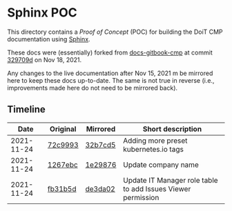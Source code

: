 # Sphinx POC

This directory contains a _Proof of Concept_ (POC) for building the DoiT CMP documentation using [Sphinx][sphinx].

These docs were (essentially) forked from [docs-gitbook-cmp] at commit [329709d] on Nov 18, 2021.

Any changes to the live documentation after Nov 15, 2021 m be mirrored here to keep these docs up-to-date. The same is not true in reverse (i.e., improvements made here do not need to be mirrored back).

[329709d]: https://github.com/doitintl/docs-gitbook-cmp/commit/329709d71ac17c30961901e5615428b03e64bde2
[docs-gitbook-cmp]: https://github.com/doitintl/docs-gitbook-cmp/
[main]: https://github.com/doitintl/docs-gitbook-cmp/commits/main
[sphinx]: https://www.sphinx-doc.org/en/master/

## Timeline

| Date       | Original  | Mirrored  | Short description                                            |
| ---------- | --------- | --------- | ------------------------------------------------------------ |
| 2021-11-24 | [72c9993] | [32b7cd5] | Adding more preset kubernetes.io tags                        |
| 2021-11-24 | [1267ebc] | [1e29876] | Update company name                                          |
| 2021-11-24 | [fb31b5d] | [de3da02] | Update IT Manager role table to add Issues Viewer permission |

[72c9993]: https://github.com/doitintl/docs-gitbook-cmp/commit/72c9993374e0b91b3e0adb58b51b8f11c68f98f1
[32b7cd5]: https://github.com/doitintl/docs-sphinx-cmp/commit/32b7cd5e14cfae38c3c3d728650294f4d1f47190

[1267ebc]: https://github.com/doitintl/docs-gitbook-cmp/commit/1267ebcba33fcdc78345d696c4afb6a722e79c75
[1e29876]: https://github.com/doitintl/docs-sphinx-cmp/commit/1e2987666f738f52f03c96e346581061cfea6056

[fb31b5d]: https://github.com/doitintl/docs-gitbook-cmp/commit/fb31b5ddde6613ff673dd5e7282e3a6e28e42977
[de3da02]: https://github.com/doitintl/docs-sphinx-cmp/commit/de3da02c44d8873b86e39aafc785b31d9df8ecbc
